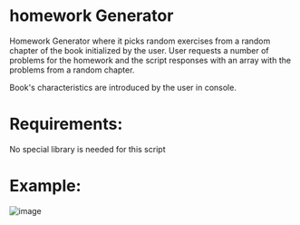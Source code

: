 # homework Generator

Homework Generator where it picks random exercises from a random chapter of the book initialized by the user. User requests a number of problems for the homework and the script responses with an array with the problems from a random chapter.

Book's characteristics are introduced by the user in console.

# Requirements:
No special library is needed for this script

# Example:
![image](https://user-images.githubusercontent.com/76963775/189311262-c362478a-69b4-41bc-82b8-d31cac15210b.png)
